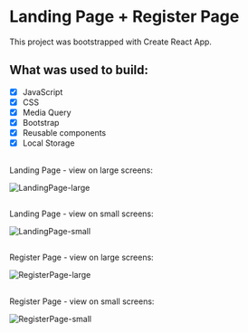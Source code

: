 # Landing Page + Register Page

This project was bootstrapped with Create React App.

## What was used to build:

- [x] JavaScript
- [x] CSS
- [x] Media Query
- [x] Bootstrap
- [x] Reusable components
- [x] Local Storage
##
Landing Page - view on large screens:
 
![LandingPage-large](https://user-images.githubusercontent.com/88293904/156934141-cda1106a-2358-4f86-9525-9c1388be5593.gif)

## 
Landing Page - view on small screens:

![LandingPage-small](https://user-images.githubusercontent.com/88293904/156934148-81f64ccd-9894-4c8a-82c4-db4f47a532d3.gif)

## 
Register Page - view on large screens:

![RegisterPage-large](https://user-images.githubusercontent.com/88293904/156934974-e789cfb7-188f-4556-9e07-df05bd53298a.gif)

## 
Register Page - view on small screens:

![RegisterPage-small](https://user-images.githubusercontent.com/88293904/156934773-1845016e-678a-403a-a0e3-aaf3874f7f05.gif)




